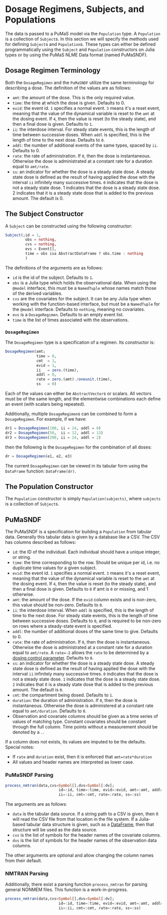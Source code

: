 # Dosage Regimens, Subjects, and Populations

The data is passed to a PuMaS model via the `Population` type. A `Population` is
a collection of `Subject`s. In this section we will specify the methods used
for defining `Subject`s and `Population`s. These types can either be defined
programmatically using the `Subject` and `Population` constructors on Julia types
or by using the PuMaS NLME Data format (named PuMaSNDF).

## Dosage Regimen Terminology

Both the `DosageRegimen` and the `PuMaSNDF` utilize the same terminology for
describing a dose. The definition of the values are as follows:

- `amt`: the amount of the dose. This is the only required value.
- `time`: the time at which the dose is given. Defaults to 0.
- `evid`: the event id. `1` specifies a normal event. `3` means it's a reset event,
  meaning that the value of the dynamical variable is reset to the `amt` at the
  dosing event. If `4`, then the value is reset (to the steady state), and then
  a final dose is given. Defaults to `1`.
- `ii`: the interdose interval. For steady state events, this is the length of
  time between successive doses. When `addl` is specified, this is the length
  of time to the next dose. Defaults to `0`.
- `addl`: the number of additional events of the same types, spaced by `ii`.
  Defaults to 0.
- `rate`: the rate of administration. If `0`, then the dose is instantaneous.
  Otherwise the dose is administrated at a constant rate for a duration equal
  to `amt/rate`.
- `ss`: an indicator for whether the dose is a steady state dose. A steady state
  dose is defined as the result of having applied the dose with the interval `ii`
  infinitely many successive times. `0` indicates that the dose is not a steady
  state dose. 1 indicates that the dose is a steady state dose. 2 indicates that
  it is a steady state dose that is added to the previous amount. The default
  is 0.

## The Subject Constructor

A `Subject` can be constructed using the following constructor:

```julia
Subject(;id = 1,
         obs = nothing,
         cvs = nothing,
         evs = Event[],
         time = obs isa AbstractDataFrame ? obs.time : nothing
         )
```

The definitions of the arguments are as follows:

- `id` is the id of the subject. Defaults to `1`.
- `obs` is a Julia type which holds the observational data. When using the
  `@model` interface, this must be a `NamedTuple` whose names match those
  of the derived variables.
- `cvs` are the covariates for the subject. It can be any Julia type when working
  with the function-based interface, but must be a `NamedTuple` for the `@model`
  interface. Defaults to `nothing`, meaning no covariates.
- `evs` is a `DosageRegimen`. Defaults to an empty event list.
- `time` is the list of times associated with the observations.

### `DosageRegimen`

The `DosageRegimen` type is a specification of a regimen. Its constructor is:

```julia
DosageRegimen(amt;
              time = 0,
              cmt  = 1,
              evid = 1,
              ii   = zero.(time),
              addl = 0,
              rate = zero.(amt)./oneunit.(time),
              ss   = 0)
```

Each of the values can either be `AbstractVector`s or scalars. All vectors must
be of the same length, and the elementwise combinations each define an event
(with scalars being repeated).

Additionally, multiple `DosageRegimen`s can be combined to form a `DosageRegimen`.
For example, if we have:

```julia
dr1 = DosageRegimen(100, ii = 24, addl = 6)
dr2 = DosageRegimen(50,  ii = 12, addl = 13)
dr3 = DosageRegimen(200, ii = 24, addl = 2)
```

then the following is the `DosageRegimen` for the combination of all doses:

```julia
dr = DosageRegimen(e1, e2, e3)
```

The current `DosageRegimen` can be viewed in its tabular form using the
`DataFrame` function: `DataFrame(dr)`.

## The Population Constructor

The `Population` constructor is simply `Population(subjects)`, where
`subjects` is a collection of `Subject`s.

## PuMaSNDF

The PuMaSNDF is a specification for building a `Population` from
tabular data. Generally this tabular data is given by a database like a CSV.
The CSV has columns described as follows:

- `id`: the ID of the individual. Each individual should have a unique integer,
  or string.
- `time`: the time corresponding to the row. Should be unique per id, i.e. no
  duplicate time values for a given subject.
- `evid`: the event id. `1` specifies a normal event. `3` means it's a reset event,
  meaning that the value of the dynamical variable is reset to the `amt` at the
  dosing event. If `4`, then the value is reset (to the steady state), and then
  a final dose is given. Defaults to `0` if amt is `0` or missing, and 1 otherwise.
- `amt`: the amount of the dose. If the `evid` column exists and is non-zero,
  this value should be non-zero. Defaults to `0`.
- `ii`: the interdose interval. When `addl` is specified, this is the length
  of time to the next dose. For steady state events, this is the length of
  time between successive doses. Defaults to `0`, and is required to be non-zero on
  rows where a steady-state event is specified.  
- `addl`: the number of additional doses of the same time to give. Defaults to 0.
- `rate`: the rate of administration. If `0`, then the dose is instantaneous.
  Otherwise the dose is administrated at a constant rate for a duration equal
  to `amt/rate`. A `rate=-2` allows the `rate` to be determined by a
  [dosing control parameter](). Defaults to `0`.
- `ss`: an indicator for whether the dose is a steady state dose. A steady state
  dose is defined as the result of having applied the dose with the interval `ii`
  infinitely many successive times. `0` indicates that the dose is not a steady
  state dose. `1` indicates that the dose is a steady state dose. `2` indicates that
  it is a steady state dose that is added to the previous amount. The default
  is `0`.
- `cmt`: the compartment being dosed. Defaults to `1`.
- `duration`: the duration of administration. If `0`, then the dose is instantaneous.
  Otherwise the dose is administered at a constant rate equal to `amt/duration`.
  Defaults to `0`.
- Observation and covariate columns should be given as a time series of values
  of matching type. Constant covariates should be constant through the full
  column. Time points without a measurement should be denoted by a `.`.

If a column does not exists, its values are imputed to be the defaults.
Special notes:

- If `rate` and `duration` exist, then it is enforced that `amt=rate*duration`
- All values and header names are interpreted as lower case.

### PuMaSNDF Parsing

```julia
process_nmtran(data,cvs=Symbol[],dvs=Symbol[:dv];
                        id=:id, time=:time, evid=:evid, amt=:amt, addl=:addl,
                        ii=:ii, cmt=:cmt, rate=:rate, ss=:ss)
```

The arguments are as follows:

- `data` is the tabular data source. If a string path to a CSV is given, then
  it will read the CSV file from that location in the file system. If a Julia-based
  tabular data structure is given, such as a
  [DataFrame](http://juliadata.github.io/DataFrames.jl/stable/), then that
  structure will be used as the data source.
- `cvs` is the list of symbols for the header names of the covariate columns.
- `dvs` is the list of symbols for the header names of the observation data columns.

The other arguments are optional and allow changing the column names from their
default.

### NMTRAN Parsing

Additionally, there exist a parsing function `process_nmtran` for parsing
general NONMEM files. This function is a work-in-progress.

```julia
process_nmtran(data,cvs=Symbol[],dvs=Symbol[:dv];
                        id=:id, time=:time, evid=:evid, amt=:amt, addl=:addl,
                        ii=:ii, cmt=:cmt, rate=:rate, ss=:ss)
```
